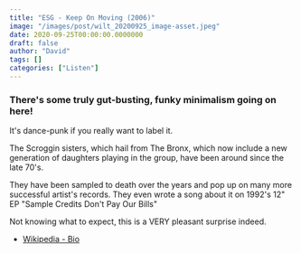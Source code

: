 ```yaml
---
title: "ESG - Keep On Moving (2006)"
image: "/images/post/wilt_20200925_image-asset.jpeg"
date: 2020-09-25T00:00:00.0000000
draft: false
author: "David"
tags: []
categories: ["Listen"]
---
```

### There's some truly gut-busting, funky minimalism going on here!   
  
It's dance-punk if you really want to label it.   
  
The Scroggin sisters, which hail from The Bronx, which now include a new generation of daughters playing in the group, have been around since the late 70's.   
  
They have been sampled to death over the years and pop up on many more successful artist's records. They even wrote a song about it on 1992's 12" EP "Sample Credits Don't Pay Our Bills"   
  
Not knowing what to expect, this is a VERY pleasant surprise indeed.  

-  [Wikipedia - Bio](https://en.wikipedia.org/wiki/ESG_%28band%29)